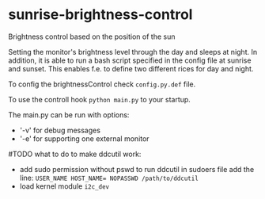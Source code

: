 # sunrise-brightness-control
Brightness control based on the position of the sun

Setting the monitor's brightness level through the day and sleeps at night.
In addition, it is able to run a bash script specified in the config file at
sunrise and sunset. This enables f.e. to define two different rices for day
and night.

To config the brightnessControl check `config.py.def` file.

To use the controll hook `python main.py` to your startup.

The main.py can be run with options:
- '-v' for debug messages
- '-e' for supporting one external monitor

#TODO
what to do to make ddcutil work:
- add sudo permission without pswd to run ddcutil
  in sudoers file add the line: ```USER_NAME HOST_NAME= NOPASSWD /path/to/ddcutil```
- load kernel module `i2c_dev`
